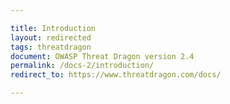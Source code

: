 ```yaml
---

title: Introduction
layout: redirected
tags: threatdragon
document: OWASP Threat Dragon version 2.4
permalink: /docs-2/introduction/
redirect_to: https://www.threatdragon.com/docs/

---
```

